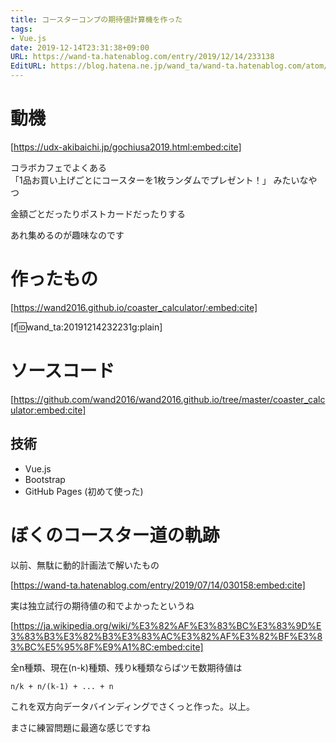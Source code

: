 ```yaml
---
title: コースターコンプの期待値計算機を作った
tags:
- Vue.js
date: 2019-12-14T23:31:38+09:00
URL: https://wand-ta.hatenablog.com/entry/2019/12/14/233138
EditURL: https://blog.hatena.ne.jp/wand_ta/wand-ta.hatenablog.com/atom/entry/26006613483686935
---
```




# 動機

[https://udx-akibaichi.jp/gochiusa2019.html:embed:cite]

コラボカフェでよくある  
「1品お買い上げごとにコースターを1枚ランダムでプレゼント！」  みたいなやつ

金額ごとだったりポストカードだったりする

あれ集めるのが趣味なのです


# 作ったもの


[https://wand2016.github.io/coaster_calculator/:embed:cite]

[f:id:wand_ta:20191214232231g:plain]


# ソースコード

[https://github.com/wand2016/wand2016.github.io/tree/master/coaster_calculator:embed:cite]

## 技術

- Vue.js
- Bootstrap
- GitHub Pages (初めて使った)



# ぼくのコースター道の軌跡

以前、無駄に動的計画法で解いたもの

[https://wand-ta.hatenablog.com/entry/2019/07/14/030158:embed:cite]


実は独立試行の期待値の和でよかったというね


[https://ja.wikipedia.org/wiki/%E3%82%AF%E3%83%BC%E3%83%9D%E3%83%B3%E3%82%B3%E3%83%AC%E3%82%AF%E3%82%BF%E3%83%BC%E5%95%8F%E9%A1%8C:embed:cite]


全n種類、現在(n-k)種類、残りk種類ならばツモ数期待値は

```
n/k + n/(k-1) + ... + n
```

これを双方向データバインディングでさくっと作った。以上。

まさに練習問題に最適な感じですね
